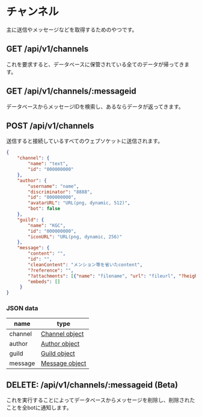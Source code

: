 # チャンネル

主に送信やメッセージなどを取得するためのやつです。

## GET /api/v1/channels

これを要求すると、データベースに保管されている全てのデータが帰ってきます。

## GET /api/v1/channels/:messageid

データベースからメッセージIDを検索し、あるならデータが返ってきます。

## POST /api/v1/channels

送信すると接続しているすべてのウェブソケットに送信されます。

```json
{
    "channel": {
        "name": "text",
        "id": "000000000"
    },
    "author": {
        "username": "name",
        "discriminator": "8888",
        "id": "000000000",
        "avatarURL": "URL(png, dynamic, 512)",
        "bot": false
    },
    "guild": {
        "name": "KGC",
        "id": "000000000",
        "iconURL": "URL(png, dynamic, 256)"
    },
    "message": {
        "content": "",
        "id": "",
        "cleanContent": "メンション等を省いたcontent",
        "?reference": "",
        "?attachments": [{"name": "filename", "url": "fileurl", "?height": "height", "?width": "width", "content_type": "file’s content_type"}],
        "embeds": []
     }
}
```
### JSON data

| name    | type                             |
| ---     | ---                              |
| channel | [Channel object](/types/channel) |
| author  | [Author object](/types/author)   |
| guild   | [Guild object](/types/guild)     |
| message | [Message object](/types/message) |

## DELETE: /api/v1/channels/:messageid (Beta)

これを実行することによってデータベースからメッセージを削除し、削除されたことを全botに通知します。
